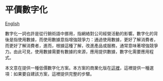 #  平價數字化

[English](https://github.com/tacticlink/cheapdigital)

數字化一詞也許是從行銷術語中挪用，指網絡對公司經營活動的影響。數字化的背後是指使用數據，而使用數據意指增強競爭力：通過使用數據，更好了解消費者，而更好了解消費者，進而，根據這種了解，改進產品或服務，通常意味著增強競爭力。由此可見，使用數據需要有數據的來源，應用提供數據，數字化需要應用程式。

本文意在提供一種低價數字化方案。本方案的商業化版在[這裡](https://www.tacticlink.com)，這裡提供一種選項：如果要自建該方案，這裡提供完整的步驟。

